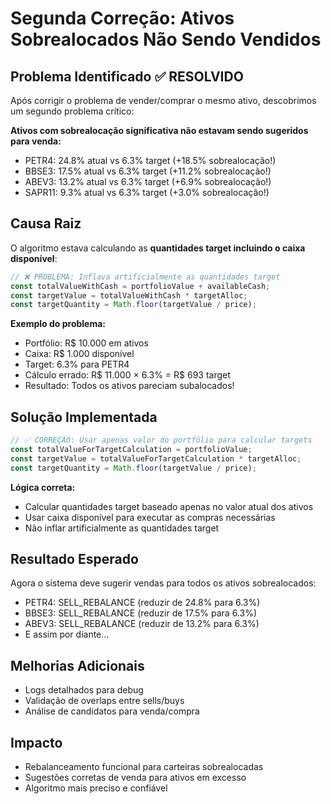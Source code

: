 # Segunda Correção: Ativos Sobrealocados Não Sendo Vendidos

## Problema Identificado ✅ RESOLVIDO

Após corrigir o problema de vender/comprar o mesmo ativo, descobrimos um segundo problema crítico:

**Ativos com sobrealocação significativa não estavam sendo sugeridos para venda:**

- PETR4: 24.8% atual vs 6.3% target (+18.5% sobrealocação!)
- BBSE3: 17.5% atual vs 6.3% target (+11.2% sobrealocação!)
- ABEV3: 13.2% atual vs 6.3% target (+6.9% sobrealocação!)
- SAPR11: 9.3% atual vs 6.3% target (+3.0% sobrealocação!)

## Causa Raiz

O algoritmo estava calculando as **quantidades target incluindo o caixa disponível**:

```typescript
// ❌ PROBLEMA: Inflava artificialmente as quantidades target
const totalValueWithCash = portfolioValue + availableCash;
const targetValue = totalValueWithCash * targetAlloc;
const targetQuantity = Math.floor(targetValue / price);
```

**Exemplo do problema:**
- Portfólio: R$ 10.000 em ativos
- Caixa: R$ 1.000 disponível
- Target: 6.3% para PETR4
- Cálculo errado: R$ 11.000 × 6.3% = R$ 693 target
- Resultado: Todos os ativos pareciam subalocados!

## Solução Implementada

```typescript
// ✅ CORREÇÃO: Usar apenas valor do portfólio para calcular targets
const totalValueForTargetCalculation = portfolioValue;
const targetValue = totalValueForTargetCalculation * targetAlloc;
const targetQuantity = Math.floor(targetValue / price);
```

**Lógica correta:**
- Calcular quantidades target baseado apenas no valor atual dos ativos
- Usar caixa disponível para executar as compras necessárias
- Não inflar artificialmente as quantidades target

## Resultado Esperado

Agora o sistema deve sugerir vendas para todos os ativos sobrealocados:
- PETR4: SELL_REBALANCE (reduzir de 24.8% para 6.3%)
- BBSE3: SELL_REBALANCE (reduzir de 17.5% para 6.3%)
- ABEV3: SELL_REBALANCE (reduzir de 13.2% para 6.3%)
- E assim por diante...

## Melhorias Adicionais

- Logs detalhados para debug
- Validação de overlaps entre sells/buys
- Análise de candidatos para venda/compra

## Impacto

- Rebalanceamento funcional para carteiras sobrealocadas
- Sugestões corretas de venda para ativos em excesso
- Algoritmo mais preciso e confiável